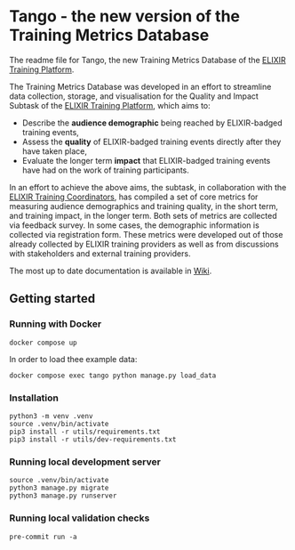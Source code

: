 # Tango - the new version of the Training Metrics Database

The readme file for Tango, the new Training Metrics Database of the [ELIXIR Training Platform](https://elixir-europe.org/platforms/training).

The Training Metrics Database was developed in an effort to streamline data collection, storage, and visualisation for the Quality and Impact Subtask of the [ELIXIR Training Platform](https://elixir-europe.org/platforms/training), which aims to:

- Describe the **audience demographic** being reached by ELIXIR-badged training events,
- Assess the **quality** of ELIXIR-badged training events directly after they have taken place,
- Evaluate the longer term **impact** that ELIXIR-badged training events have had on the work of training participants.

In an effort to achieve the above aims, the subtask, in collaboration with the [ELIXIR Training Coordinators](https://elixir-europe.org/platforms/training/how-organised), has compiled a set of core metrics for measuring audience demographics and training quality, in the short term, and training impact, in the longer term. Both sets of metrics are collected via feedback survey. In some cases, the demographic information is collected via registration form. These metrics were developed out of those already collected by ELIXIR training providers as well as from discussions with stakeholders and external training providers.

The most up to date documentation is available in [Wiki](https://github.com/elixir-europe-training/ELIXIR-TrP-Training-Metrics-Database-Tango/wiki).

## Getting started

### Running with Docker

```shell
docker compose up
```

In order to load thee example data:

```shell
docker compose exec tango python manage.py load_data
```

### Installation

```shell
python3 -m venv .venv
source .venv/bin/activate
pip3 install -r utils/requirements.txt
pip3 install -r utils/dev-requirements.txt
```

### Running local development server

```shell
source .venv/bin/activate
python3 manage.py migrate
python3 manage.py runserver
```

### Running local validation checks

```shell
pre-commit run -a
```
